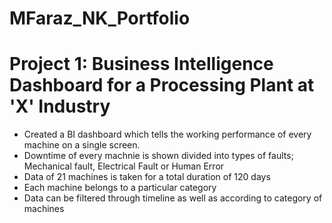 # MFaraz_NK_Portfolio

# Project 1: Business Intelligence Dashboard for a Processing Plant at 'X' Industry
* Created a BI dashboard which tells the working performance of every machine on a single screen.
* Downtime of every machnie is shown divided into types of faults; Mechanical fault, Electrical Fault or Human Error
* Data of 21 machines is taken for a total duration of 120 days
* Each machine belongs to a particular category
* Data can be filtered through timeline as well as according to category of machines
